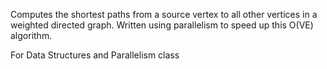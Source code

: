 Computes the shortest paths from a source vertex to all other vertices in a weighted directed graph.
Written using parallelism to speed up this O(VE) algorithm.

For Data Structures and Parallelism class
